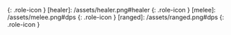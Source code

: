 [tank]: /assets/tank.png#tank
{: .role-icon }
[healer]: /assets/healer.png#healer
{: .role-icon }
[melee]: /assets/melee.png#dps
{: .role-icon }
[ranged]: /assets/ranged.png#dps
{: .role-icon }

[dps]: dps

[sprint]: /assets/sprint.png#debuff
[dd]: /assets/damage-down.png#debuff

[support]: support

[cast]: cast
[boss]: boss
[debuff]: debuff
